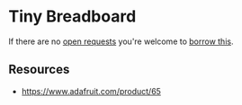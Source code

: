 # Tiny Breadboard
If there are no [open requests](../../../../issues?q=is%3Aissue+is%3Aopen+%22Tiny+Breadboard%22) you're welcome to [borrow this](../../../../issues/new?title=Borrow+request+for+Tiny+Breadboard&body=1+piece+of+%5Bthis%5D%28..%2Fblob%2Fmain%2F.%2FParts%2FBreadboards%2FTiny_Breadboard.md%29+for+~2+weeks.).

## Resources
- https://www.adafruit.com/product/65
